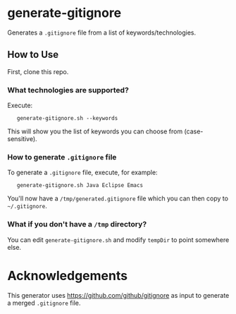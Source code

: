 # generate-gitignore

Generates a ```.gitignore``` file from a list of keywords/technologies.

## How to Use

First, clone this repo.

### What technologies are supported?

Execute:

```
   generate-gitignore.sh --keywords
```

This will show you the list of keywords you can choose from (case-sensitive).

### How to generate ```.gitignore``` file

To generate a ```.gitignore``` file, execute, for example:

```
   generate-gitignore.sh Java Eclipse Emacs
```

You'll now have a ```/tmp/generated.gitignore``` file which you can then copy to ```~/.gitignore```.

### What if you don't have a ```/tmp``` directory?

You can edit ```generate-gitignore.sh``` and modify ```tempDir``` to point somewhere else.

# Acknowledgements

This generator uses https://github.com/github/gitignore as input to generate a merged ```.gitignore``` file.
